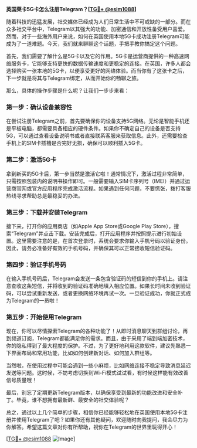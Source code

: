 **英国莱卡5G卡怎么注册Telegram？[[TG💪+ @esim1088](https://t.me/s/esim1088)]**

随着科技的迅猛发展，社交媒体已经成为人们日常生活中不可或缺的一部分。而在众多社交平台中，Telegram以其强大的功能、加密通信和开放性备受用户喜爱。然而，对于一些海外用户来说，如何在英国使用本地5G卡成功注册Telegram可能成为了一道难题。今天，我们就来聊聊这个话题，手把手教你搞定这个问题。

首先，我们需要了解什么是5G卡以及它的作用。5G卡是运营商提供的一种高速网络服务卡，它能够支持更快的数据传输速度和更稳定的连接。在英国，许多人都会选择购买一张本地的5G卡，以便享受更好的网络体验。而当你有了这张卡之后，下一步就是将其与Telegram绑定，从而开始你的畅聊之旅。

那么，具体的操作步骤是什么呢？让我们一步步来看：

### 第一步：确认设备兼容性

在尝试注册Telegram之前，首先要确保你的设备支持5G网络。无论是智能手机还是平板电脑，都需要具备相应的硬件条件。如果你不确定自己的设备是否支持5G，可以通过查看设备说明书或者直接联系客服来获取信息。此外，还需要检查手机上的SIM卡插槽是否完好无损，确保可以顺利插入5G卡。

### 第二步：激活5G卡

拿到新买的5G卡后，第一步当然是激活它啦！通常情况下，激活过程非常简单，只需按照包装内的说明书操作即可。一般需要输入SIM卡序列号（IMEI）并通过运营商官网或官方应用程序完成激活流程。如果遇到任何问题，不要慌张，拨打客服热线寻求帮助总是最稳妥的办法。

### 第三步：下载并安装Telegram

接下来，打开你的应用商店（如Apple App Store或Google Play Store），搜索“Telegram”并点击下载。安装完成后，打开应用程序并按照提示进行初始设置。这里需要注意的是，在首次登录时，系统会要求你输入手机号码以验证身份。因此，请务必准备好有效的手机号码，并确保其可以正常接收短信验证码。

### 第四步：验证手机号码

在输入手机号码后，Telegram会发送一条包含验证码的短信到你的手机上。请注意查收这条短信，并将收到的验证码准确地填入相应位置。如果长时间未收到验证码，可以尝试重新发送，或者更换网络环境再试一次。一旦验证成功，你就正式成为Telegram的一员啦！

### 第五步：开始使用Telegram

现在，你可以尽情探索Telegram的各种功能了！从即时消息聊天到群组讨论，再到频道订阅，Telegram都能满足你的需求。而且，由于采用了端到端加密技术，你的隐私得到了最大程度的保护。不过，为了更好地利用这款软件，建议先熟悉一下界面布局和常用功能，比如如何创建新对话、如何加入群组等。

当然啦，在使用过程中可能会遇到一些小麻烦，比如网络连接不稳定导致消息延迟发送等问题。这时候，不妨考虑切换到Wi-Fi模式试试看，有时候这样能有效改善信号质量哦！

最后，别忘了定期更新Telegram版本，以确保享受到最新的功能改进和安全补丁。毕竟，谁不想拥有最新鲜、最安全的社交体验呢？

总之，通过以上几个简单的步骤，相信你已经能够轻松地在英国使用本地5G卡注册并使用Telegram了吧？如果你还有其他疑问，欢迎随时向我提问，我会尽力为你解答。希望这篇文章对你有所帮助，祝你在Telegram的世界里玩得开心！

[[TG💪+ @esim1088](https://t.me/s/esim1088) ![Image](https://i.postimg.cc/4NQfJmqS/Snipaste-2025-05-13-00-14-12.png)]